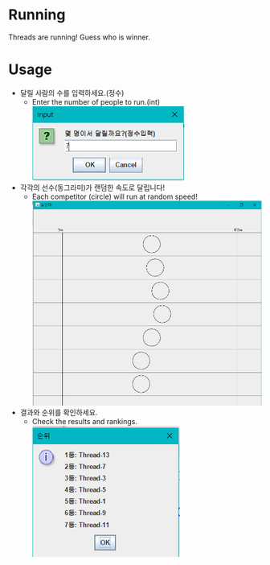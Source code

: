# Running
Threads are running! Guess who is winner.

# Usage
- 달릴 사람의 수를 입력하세요.(정수)
  - Enter the number of people to run.(int)  
  ![Alt text](/img/1.PNG)
- 각각의 선수(동그라미)가 랜덤한 속도로 달립니다!
  - Each competitor (circle) will run at random speed!
  ![Alt text](/img/2.PNG)
- 결과와 순위를 확인하세요.
  - Check the results and rankings.  
  ![Alt text](/img/3.PNG)

